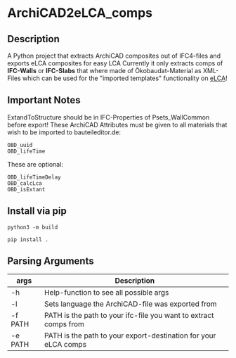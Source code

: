 # ArchiCAD2eLCA_comps
## Description
A Python project that extracts ArchiCAD composites out of IFC4-files and exports eLCA composites for easy LCA
Currently it only extracts comps of **IFC-Walls** or **IFC-Slabs** that where made of Ökobaudat-Material as XML-Files which can be used for the "imported templates" functionality on [eLCA](bauteileditor.de)!
## Important Notes
ExtandToStructure should be in IFC-Properties of Psets_WallCommon before export!
These ArchiCAD Attributes must be given to all materials that wish to be imported to bauteileditor.de:
```
OBD_uuid
OBD_lifeTime
```
These are optional:
```
OBD_lifeTimeDelay
OBD_calcLca
OBD_isExtant
```
## Install via pip
```
python3 -m build
```
```
pip install .
```
## Parsing Arguments
|  args     |   Description                                                         |
|  -------  |   --------------------------------------
|  -h       |   Help-function to see all possible args                              |
|  -l       |   Sets language the ArchiCAD-file was exported from                   |
|  -f PATH  |   PATH is the path to your ifc-file you want to extract comps from    |
|  -e PATH  |   PATH is the path to your export-destination for your eLCA comps     |